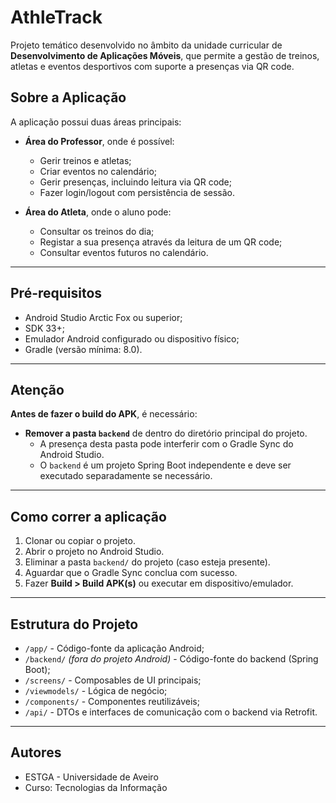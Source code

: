 # AthleTrack

Projeto temático desenvolvido no âmbito da unidade curricular de **Desenvolvimento de Aplicações Móveis**, que permite a gestão de treinos, atletas e eventos desportivos com suporte a presenças via QR code.

## Sobre a Aplicação

A aplicação possui duas áreas principais:
- **Área do Professor**, onde é possível:
    - Gerir treinos e atletas;
    - Criar eventos no calendário;
    - Gerir presenças, incluindo leitura via QR code;
    - Fazer login/logout com persistência de sessão.

- **Área do Atleta**, onde o aluno pode:
    - Consultar os treinos do dia;
    - Registar a sua presença através da leitura de um QR code;
    - Consultar eventos futuros no calendário.

---

## Pré-requisitos

- Android Studio Arctic Fox ou superior;
- SDK 33+;
- Emulador Android configurado ou dispositivo físico;
- Gradle (versão mínima: 8.0).

---

## Atenção

**Antes de fazer o build do APK**, é necessário:

- **Remover a pasta `backend`** de dentro do diretório principal do projeto.
    - A presença desta pasta pode interferir com o Gradle Sync do Android Studio.
    - O `backend` é um projeto Spring Boot independente e deve ser executado separadamente se necessário.

---

## Como correr a aplicação

1. Clonar ou copiar o projeto.
2. Abrir o projeto no Android Studio.
3. Eliminar a pasta `backend/` do projeto (caso esteja presente).
4. Aguardar que o Gradle Sync conclua com sucesso.
5. Fazer **Build > Build APK(s)** ou executar em dispositivo/emulador.

---

## Estrutura do Projeto

- `/app/` - Código-fonte da aplicação Android;
- `/backend/` *(fora do projeto Android)* - Código-fonte do backend (Spring Boot);
- `/screens/` - Composables de UI principais;
- `/viewmodels/` - Lógica de negócio;
- `/components/` - Componentes reutilizáveis;
- `/api/` - DTOs e interfaces de comunicação com o backend via Retrofit.

---

## Autores

- ESTGA - Universidade de Aveiro
- Curso: Tecnologias da Informação

